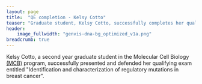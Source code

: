 ```yaml
---
layout: page
title:  "QE completion - Kelsy Cotto"
teaser: "Graduate student, Kelsy Cotto, successfully completes her qualifying exam"
header:
    image_fullwidth: "genvis-dna-bg_optimized_v1a.png"
breadcrumb: true
---
```


Kelsy Cotto, a second year graduate student in the Molecular Cell Biology [(MCB)](http://dbbs.wustl.edu/divprograms/cellbio/Pages/default.aspx) program, successfully presented and defended her qualifying exam entitled "Identification and characterization of regulatory mutations in breast cancer".


